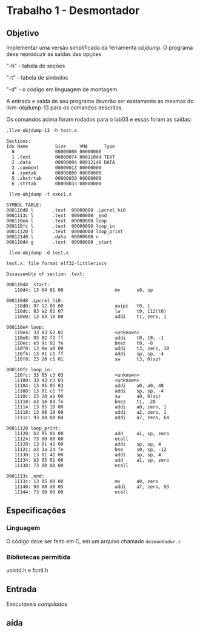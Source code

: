 # Trabalho 1 - Desmontador 

## Objetivo 

Implementar uma versão simplificada da ferramenta *objdump*. O programa deve reproduzir as saídas das opções 

"-h" - tabela de seções 

"-t" - tabela de símbolos 

"-d" - o código em linguagem de montagem. 

 A entrada e saída de seu programa deverão ser exatamente as mesmas do llvm-objdump-13 para os comandos descritos. 
 
Os comandos acima foram rodados para o lab03 e essas foram as saídas:

```.llvm-objdump-13 -h test.x```

```
Sections:
Idx Name          Size     VMA      Type
  0               00000000 00000000
  1 .text         00000074 000110d4 TEXT
  2 .data         00000004 00012148 DATA
  3 .comment      00000013 00000000
  4 .symtab       00000080 00000000
  5 .shstrtab     00000030 00000000
  6 .strtab       00000033 00000000
```

``` llvm-objdump -t exec1.x```
```
SYMBOL TABLE:
000110d8 l       .text  00000000 .Lpcrel_hi0
0001113c l       .text  00000000 _end
000110e4 l       .text  00000000 loop
000110fc l       .text  00000000 loop_in
00011120 l       .text  00000000 loop_print
00012148 l       .data  00000000 n
000110d4 g       .text  00000000 _start
```

``` llvm-objdump -d test.x```

```
test.x:	file format elf32-littleriscv

Disassembly of section .text:

000110d4 _start:
   110d4: 13 04 01 00                   mv      s0, sp

000110d8 .Lpcrel_hi0:
   110d8: 97 12 00 00                   auipc   t0, 1
   110dc: 83 a2 02 07                   lw      t0, 112(t0)
   110e0: 13 03 10 00                   addi    t1, zero, 1

000110e4 loop:
   110e4: 33 83 62 02                   <unknown>
   110e8: 93 82 f2 ff                   addi    t0, t0, -1
   110ec: e3 9c 02 fe                   bnez    t0, -8
   110f0: 13 0e a0 00                   addi    t3, zero, 10
   110f4: 13 01 c1 ff                   addi    sp, sp, -4
   110f8: 23 20 c1 01                   sw      t3, 0(sp)

000110fc loop_in:
   110fc: 33 65 c3 03                   <unknown>
   11100: 33 43 c3 03                   <unknown>
   11104: 13 05 05 03                   addi    a0, a0, 48
   11108: 13 01 c1 ff                   addi    sp, sp, -4
   1110c: 23 20 a1 00                   sw      a0, 0(sp)
   11110: e3 16 03 fe                   bnez    t1, -20
   11114: 13 05 10 00                   addi    a0, zero, 1
   11118: 13 06 10 00                   addi    a2, zero, 1
   1111c: 93 08 00 04                   addi    a7, zero, 64

00011120 loop_print:
   11120: b3 05 01 00                   add     a1, sp, zero
   11124: 73 00 00 00                   ecall
   11128: 13 01 41 00                   addi    sp, sp, 4
   1112c: e3 1a 24 fe                   bne     s0, sp, -12
   11130: 13 01 41 00                   addi    sp, sp, 4
   11134: b3 05 01 00                   add     a1, sp, zero
   11138: 73 00 00 00                   ecall

0001113c _end:
   1113c: 13 05 00 00                   mv      a0, zero
   11140: 93 08 d0 05                   addi    a7, zero, 93
   11144: 73 00 00 00                   ecall

```

 ## Especificações

 ### Linguagem 
O código deve ser feito em C, em um arquivo chamado ```desmontador.c```

 ### Bibliotecas permitida

unistd.h e fcntl.h




 ## Entrada 
*Executáveis compilados* 

## aída




